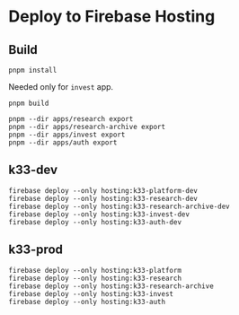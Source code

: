 # Deploy to Firebase Hosting

## Build

```shell
pnpm install
```

Needed only for `invest` app.  
```shell
pnpm build
```

```shell
pnpm --dir apps/research export
pnpm --dir apps/research-archive export
pnpm --dir apps/invest export
pnpm --dir apps/auth export
```
## k33-dev

```shell
firebase deploy --only hosting:k33-platform-dev
firebase deploy --only hosting:k33-research-dev
firebase deploy --only hosting:k33-research-archive-dev
firebase deploy --only hosting:k33-invest-dev
firebase deploy --only hosting:k33-auth-dev
```

## k33-prod

```shell
firebase deploy --only hosting:k33-platform
firebase deploy --only hosting:k33-research
firebase deploy --only hosting:k33-research-archive
firebase deploy --only hosting:k33-invest
firebase deploy --only hosting:k33-auth
```
